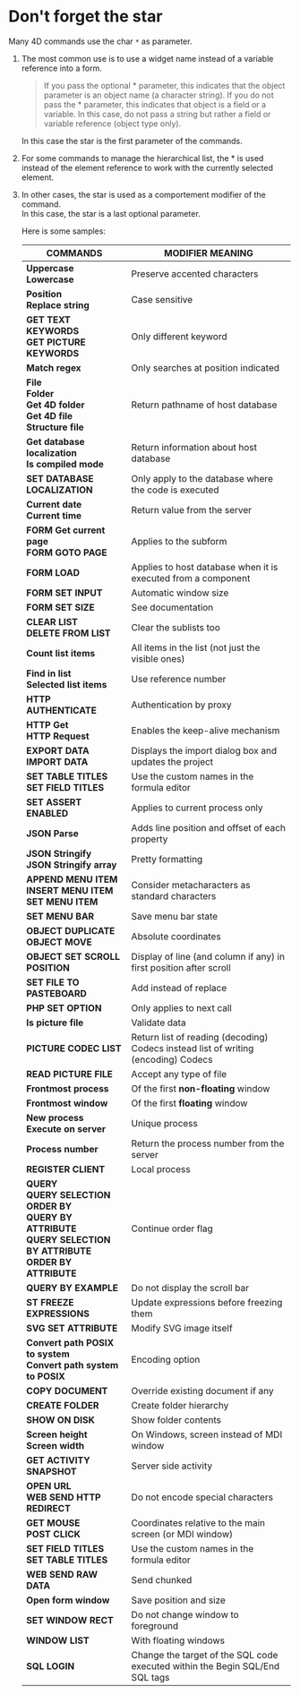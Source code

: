 # Don't forget the star

Many 4D commands use the char `*` as parameter.


1. The most common use is to use a widget name instead of a variable reference into a form.

	> If you pass the optional * parameter, this indicates that the object parameter is an object name (a character string). If you do not pass the * parameter, this indicates that object is a field or a variable. In this case, do not pass a string but rather a field or variable reference (object type only).
	
	In this case the star is the first parameter of the commands.


2. For some commands to manage the hierarchical list, the * is used instead of the element reference to work with the currently selected element.

3. In other cases, the star is used as a comportement modifier of the command.  
   In this case, the star is a last optional parameter.

	Here is some samples:
	
	|COMMANDS     |MODIFIER MEANING|
	|-------------|----------------|
	|**Uppercase**<br>**Lowercase**|Preserve accented characters|
	|**Position**<br>**Replace string**|Case sensitive|
	|**GET TEXT KEYWORDS**<br>**GET PICTURE KEYWORDS**|Only different keyword|
	|**Match regex**|Only searches at position indicated|
	|**File**<br>**Folder**<br>**Get 4D folder**<br>**Get 4D file**<br>**Structure file**|Return pathname of host database|
	|**Get database localization**<br>**Is compiled mode**|Return information about host database|
	|**SET DATABASE LOCALIZATION**|Only apply to the database where the code is executed|
	|**Current date**<br>**Current time**|Return value from the server|
	|**FORM Get current page**<br>**FORM GOTO PAGE**|Applies to the subform|
	|**FORM LOAD**|Applies to host database when it is executed from a component|
	|**FORM SET INPUT**|Automatic window size|
	|**FORM SET SIZE**|See documentation|
	|**CLEAR LIST**<br>**DELETE FROM LIST**|Clear the sublists too|
	|**Count list items**|All items in the list (not just the visible ones)|
	|**Find in list**<br>**Selected list items**|Use reference number|
	|**HTTP AUTHENTICATE**|Authentication by proxy|
	|**HTTP Get**<br>**HTTP Request**|Enables the keep-alive mechanism|
	|**EXPORT DATA**<br>**IMPORT DATA**|Displays the import dialog box and updates the project|
	|**SET TABLE TITLES**<br>**SET FIELD TITLES**|Use the custom names in the formula editor|
	|**SET ASSERT ENABLED**|Applies to current process only|
	|**JSON Parse**|Adds line position and offset of each property|
	|**JSON Stringify**<br>**JSON Stringify array**|Pretty formatting|
	|**APPEND MENU ITEM**<br>**INSERT MENU ITEM**<br>**SET MENU ITEM**|Consider metacharacters as standard characters|
	|**SET MENU BAR**|Save menu bar state|
	|**OBJECT DUPLICATE**<br>**OBJECT MOVE**|Absolute coordinates|
	|**OBJECT SET SCROLL POSITION**|Display of line (and column if any) in first position after scroll|
	|**SET FILE TO PASTEBOARD**|Add instead of replace|
	|**PHP SET OPTION**|Only applies to next call|
	|**Is picture file**|Validate data|
	|**PICTURE CODEC LIST**|Return list of reading (decoding) Codecs instead list of writing (encoding) Codecs|
	|**READ PICTURE FILE**|Accept any type of file|
	|**Frontmost process**|Of the first **non-floating** window|
	|**Frontmost window**|Of the first **floating** window|
	|**New process**<br>**Execute on server**|Unique process|
	|**Process number**|Return the process number from the server|
	|**REGISTER CLIENT**|Local process|
	|**QUERY**<br>**QUERY SELECTION**<br>**ORDER BY**<br>**QUERY BY ATTRIBUTE**<br>**QUERY SELECTION BY ATTRIBUTE**<br>**ORDER BY ATTRIBUTE**|Continue order flag|
	|**QUERY BY EXAMPLE**|Do not display the scroll bar|
	|**ST FREEZE EXPRESSIONS**|Update expressions before freezing them|
	|**SVG SET ATTRIBUTE**|Modify SVG image itself|
	|**Convert path POSIX to system**<br>**Convert path system to POSIX**|Encoding option|
	|**COPY DOCUMENT**|Override existing document if any|
	|**CREATE FOLDER**|Create folder hierarchy|
	|**SHOW ON DISK**|Show folder contents|
	|**Screen height**<br>**Screen width**|On Windows, screen instead of MDI window|
	|**GET ACTIVITY SNAPSHOT**|Server side activity|
	|**OPEN URL**<br>**WEB SEND HTTP REDIRECT**|Do not encode special characters|
	|**GET MOUSE**<br>**POST CLICK**|Coordinates relative to the main screen (or MDI window)|
	|**SET FIELD TITLES**<br>**SET TABLE TITLES**|Use the custom names in the formula editor|
	|**WEB SEND RAW DATA**|Send chunked|
	|**Open form window**|Save position and size|
	|**SET WINDOW RECT**|Do not change window to foreground|
	|**WINDOW LIST**|With floating windows|
	|**SQL LOGIN**|Change the target of the SQL code executed within the Begin SQL/End SQL tags|
	





